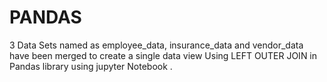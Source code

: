 # PANDAS
3 Data Sets named as employee_data, insurance_data and vendor_data have been merged to create a single data view Using LEFT OUTER JOIN in Pandas library using jupyter Notebook .
